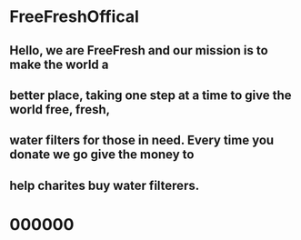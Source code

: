 # FreeFreshOffical
## Hello, we are FreeFresh and our mission is to make the world a
## better place, taking one step at a time to give the world free, fresh,
## water filters for those in need. Every time you donate we go give the money to 
## help charites buy water filterers.
# 000000
